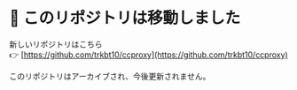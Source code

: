 # 🚚 このリポジトリは移動しました

新しいリポジトリはこちら  
👉 [https://github.com/trkbt10/ccproxy](https://github.com/trkbt10/ccproxy)

このリポジトリはアーカイブされ、今後更新されません。
